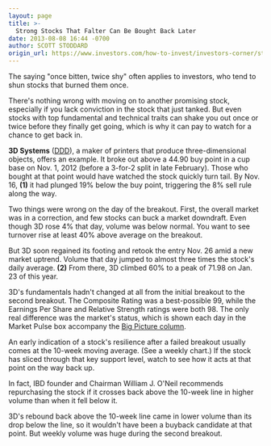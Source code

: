 ```yaml
---
layout: page
title: >-
  Strong Stocks That Falter Can Be Bought Back Later
date: 2013-08-08 16:44 -0700
author: SCOTT STODDARD
origin_url: https://www.investors.com/how-to-invest/investors-corner/stocks-can-be-bought-back-after-a-failure/
---
```


The saying "once bitten, twice shy" often applies to investors, who tend to shun stocks that burned them once.

There's nothing wrong with moving on to another promising stock, especially if you lack conviction in the stock that just tanked. But even stocks with top fundamental and technical traits can shake you out once or twice before they finally get going, which is why it can pay to watch for a chance to get back in.

**3D Systems** ([DDD](https://research.investors.com/quote.aspx?symbol=DDD)), a maker of printers that produce three-dimensional objects, offers an example. It broke out above a 44.90 buy point in a cup base on Nov. 1, 2012 (before a 3-for-2 split in late February). Those who bought at that point would have watched the stock quickly turn tail. By Nov. 16, **(1)** it had plunged 19% below the buy point, triggering the 8% sell rule along the way.

Two things were wrong on the day of the breakout. First, the overall market was in a correction, and few stocks can buck a market downdraft. Even though 3D rose 4% that day, volume was below normal. You want to see turnover rise at least 40% above average on the breakout.

But 3D soon regained its footing and retook the entry Nov. 26 amid a new market uptrend. Volume that day jumped to almost three times the stock's daily average. **(2)** From there, 3D climbed 60% to a peak of 71.98 on Jan. 23 of this year.

3D's fundamentals hadn't changed at all from the initial breakout to the second breakout. The Composite Rating was a best-possible 99, while the Earnings Per Share and Relative Strength ratings were both 98. The only real difference was the market's status, which is shown each day in the Market Pulse box accompany the [Big Picture column](http://news.investors.com/investing/big-picture.htm?nav=NewsTheBigPicture).

An early indication of a stock's resilience after a failed breakout usually comes at the 10-week moving average. (See a weekly chart.) If the stock has sliced through that key support level, watch to see how it acts at that point on the way back up.

In fact, IBD founder and Chairman William J. O'Neil recommends repurchasing the stock if it crosses back above the 10-week line in higher volume than when it fell below it.

3D's rebound back above the 10-week line came in lower volume than its drop below the line, so it wouldn't have been a buyback candidate at that point. But weekly volume was huge during the second breakout.
